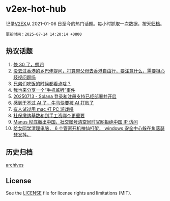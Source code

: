 # v2ex-hot-hub

 记录[V2EX](https://www.v2ex.com/)从 2021-01-06 日至今的热门话题。每小时抓取一次数据，按天[归档](archives)。

`更新时间：2025-07-14 14:20:14 +0800`

## 热议话题

1. [快 30 了，想润](https://www.v2ex.com/t/1144952)
1. [没去过香港的乡巴佬提问，打算带父母去香港自由行，要注意什么，需要担心歧视问题吗](https://www.v2ex.com/t/1144987)
1. [兄弟们吃饭的时候都看点啥？](https://www.v2ex.com/t/1144917)
1. [我也来分享一个“手机监听”事件](https://www.v2ex.com/t/1144996)
1. [20250713 - Solana 登录和注册支持已经部署并开启](https://www.v2ex.com/t/1144985)
1. [感到干不过 AI 了，牛马快要被 AI 打败了](https://www.v2ex.com/t/1144929)
1. [有人试过用 mac 打 PC 游戏吗](https://www.v2ex.com/t/1145007)
1. [社保缴纳基数和到手工资哪个更重要](https://www.v2ex.com/t/1144989)
1. [Manus 彻底撤出中国，社交账号清空同时官网拒绝中国 IP 访问](https://www.v2ex.com/t/1145013)
1. [给女同学清理电脑， 6 个管家开机神仙打架， windows 安全中心躲在角落瑟瑟发抖。](https://www.v2ex.com/t/1145023)

## 历史归档

[archives](archives)

## License

See the [LICENSE](LICENSE) file for license rights and limitations (MIT).
